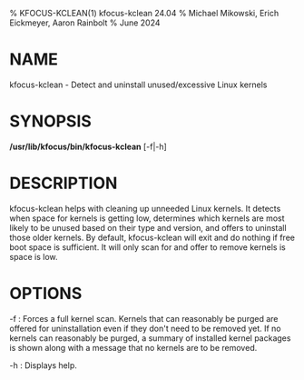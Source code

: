 % KFOCUS-KCLEAN(1) kfocus-kclean 24.04
% Michael Mikowski, Erich Eickmeyer, Aaron Rainbolt
% June 2024

# NAME
kfocus-kclean - Detect and uninstall unused/excessive Linux kernels

# SYNOPSIS
**/usr/lib/kfocus/bin/kfocus-kclean** [-f|-h]

# DESCRIPTION
kfocus-kclean helps with cleaning up unneeded Linux kernels. It detects when
space for kernels is getting low, determines which kernels are most likely to
be unused based on their type and version, and offers to uninstall those older
kernels. By default, kfocus-kclean will exit and do nothing if free boot space
is sufficient. It will only scan for and offer to remove kernels is space is
low.

# OPTIONS
-f
: Forces a full kernel scan. Kernels that can reasonably be purged are offered
for uninstallation even if they don't need to be removed yet. If no kernels
can reasonably be purged, a summary of installed kernel packages is shown
along with a message that no kernels are to be removed.

-h
: Displays help.
